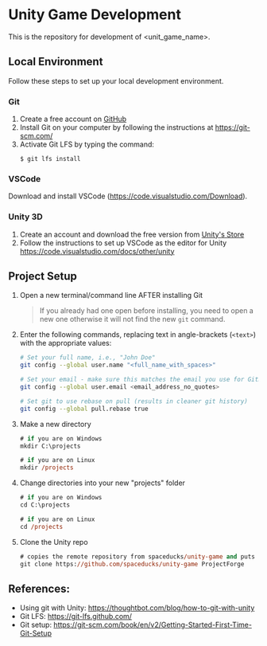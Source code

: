 # Unity Game Development
This is the repository for development of <unit_game_name>. 

## Local Environment
Follow these steps to set up your local development environment.
### Git
1. Create a free account on [GitHub](https://github.com/)
1. Install Git on your computer by following the instructions at https://git-scm.com/
1. Activate Git LFS by typing the command:
    ```shell
    $ git lfs install
    ```

### VSCode
Download and install VSCode (https://code.visualstudio.com/Download).

### Unity 3D
1. Create an account and download the free version from [Unity's Store](https://store.unity.com/download?ref=personal)
1. Follow the instructions to set up VSCode as the editor for Unity https://code.visualstudio.com/docs/other/unity

## Project Setup

1. Open a new terminal/command line AFTER installing Git 
    > If you already had one open before installing, you need to open a new one otherwise it will not find the new `git` command.
1. Enter the following commands, replacing text in angle-brackets (`<text>`) with the appropriate values:
    ```bash
    # Set your full name, i.e., "John Doe"
	git config --global user.name "<full_name_with_spaces>"

    # Set your email - make sure this matches the email you use for GitHub
	git config --global user.email <email_address_no_quotes>
    
    # Set git to use rebase on pull (results in cleaner git history)
	git config --global pull.rebase true
    ```
1. Make a new directory
    ```ps
    # if you are on Windows
	mkdir C:\projects

    # if you are on Linux
	mkdir /projects
    ```
1. Change directories into your new "projects" folder
    ```ps
    # if you are on Windows
	cd C:\projects

    # if you are on Linux
	cd /projects
    ```
1. Clone the Unity repo
    ```ps
    # copies the remote repository from spaceducks/unity-game and puts it into a folder named ProjectForge
	git clone https://github.com/spaceducks/unity-game ProjectForge
    ```


## References:
* Using git with Unity: https://thoughtbot.com/blog/how-to-git-with-unity
* Git LFS: https://git-lfs.github.com/
* Git setup: https://git-scm.com/book/en/v2/Getting-Started-First-Time-Git-Setup
